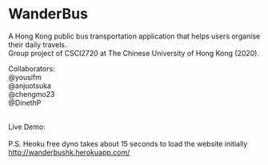# WanderBus
A Hong Kong public bus transportation application that helps users organise their daily travels.<br/>
Group project of CSCI2720 at The Chinese University of Hong Kong (2020).<br/>

Collaborators:<br/>
@yousifm<br/>
@anjuotsuka<br/>
@chengmo23<br/>
@DinethP<br/><br/>

Live Demo:<br/><br/>
P.S. Heoku free dyno takes about 15 seconds to load the website initially<br/>
http://wanderbushk.herokuapp.com/
